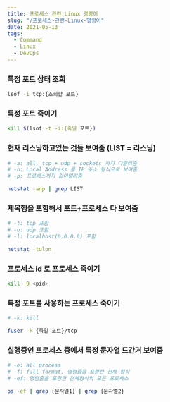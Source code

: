 ```yaml
---
title: 프로세스 관련 Linux 명령어
slug: "/프로세스-관련-Linux-명령어"
date: 2021-05-13
tags:
  - Command
  - Linux
  - DevOps
---
```


### 특정 포트 상태 조회

```bash
lsof -i tcp:{조회할 포트}
```

### 특정 포트 죽이기

```bash
kill $(lsof -t -i:{죽일 포트})
```

### 현재 리스닝하고있는 것들 보여줌 (LIST = 리스닝)

```bash
# -a: all, tcp + udp + sockets 까지 다알려줌
# -n: Local Address 를 IP 주소 형식으로 보여줌
# -p: 프로세스까지 같이알려줌

netstat -anp | grep LIST
```

### 제목행을 포함해서 포트+프로세스 다 보여줌

```bash
# -t: tcp 포함
# -u: udp 포함
# -l: localhost(0.0.0.0) 포함

netstat -tulpn
```

### 프로세스 id 로 프로세스 죽이기

```bash
kill -9 <pid>
```

### 특정 포트를 사용하는 프로세스 죽이기

```bash
# -k: kill

fuser -k {죽일 포트}/tcp
```

### 실행중인 프로세스 중에서 특정 문자열 드간거 보여줌

```bash
# -e: all process
# -f: full-format, 명령줄을 포함한 전체 형식
# -ef: 명령줄을 포함한 전체형식의 모든 프로세스

ps -ef | grep {문자열1} | grep {문자열2}
```
